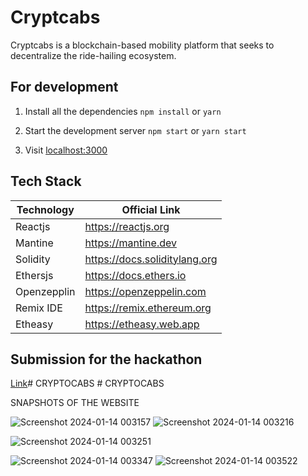 # Cryptcabs
Cryptcabs is a blockchain-based mobility platform that seeks to decentralize the ride-hailing ecosystem.





## For development

1. Install all the dependencies
`npm install`
or
`yarn`

2. Start the development server 
`npm start`
or
`yarn start`

3. Visit [localhost:3000](http://localhost:3000)







## Tech Stack

| Technology             | Official Link                                                                |
| ----------------- | ------------------------------------------------------------------ |
| Reactjs | https://reactjs.org |
| Mantine | https://mantine.dev |
| Solidity | https://docs.soliditylang.org |
| Ethersjs | https://docs.ethers.io |
| Openzepplin | https://openzeppelin.com |
| Remix IDE | https://remix.ethereum.org |
| Etheasy | https://etheasy.web.app |




## Submission for the hackathon 

[Link](https://youtu.be/B-WqGwsuGqU)#   C R Y P T O C A B S 
 
 #   C R Y P T O C A B S 


SNAPSHOTS OF THE WEBSITE

![Screenshot 2024-01-14 003157](https://github.com/puthranroshan/CRYPTOCABS/assets/132100725/75a5f979-15fa-493d-ac15-feb24c436791)
![Screenshot 2024-01-14 003216](https://github.com/puthranroshan/CRYPTOCABS/assets/132100725/50ec3388-8909-4880-8169-962fb9b61638)

![Screenshot 2024-01-14 003251](https://github.com/puthranroshan/CRYPTOCABS/assets/132100725/2854a7f4-e5cb-47a2-b261-5ae7b0549e54)

![Screenshot 2024-01-14 003347](https://github.com/puthranroshan/CRYPTOCABS/assets/132100725/c7b51700-c920-46fa-836b-aaa66b529efd)
![Screenshot 2024-01-14 003522](https://github.com/puthranroshan/CRYPTOCABS/assets/132100725/90ad17f7-7391-43e2-baed-c5b0049d2948)

 
 
